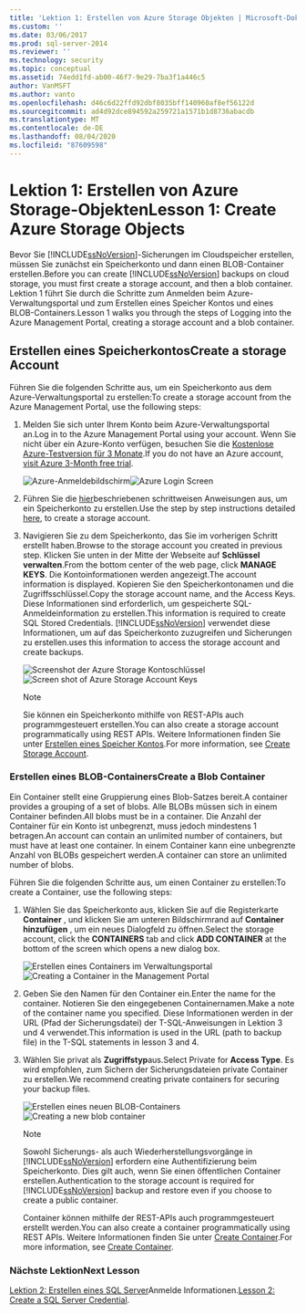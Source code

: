 ```yaml
---
title: 'Lektion 1: Erstellen von Azure Storage Objekten | Microsoft-Dokumentation'
ms.custom: ''
ms.date: 03/06/2017
ms.prod: sql-server-2014
ms.reviewer: ''
ms.technology: security
ms.topic: conceptual
ms.assetid: 74edd1fd-ab00-46f7-9e29-7ba3f1a446c5
author: VanMSFT
ms.author: vanto
ms.openlocfilehash: d46c6d22ffd92dbf8035bff140960af8ef56122d
ms.sourcegitcommit: ad4d92dce894592a259721a1571b1d8736abacdb
ms.translationtype: MT
ms.contentlocale: de-DE
ms.lasthandoff: 08/04/2020
ms.locfileid: "87609598"
---
```

# <a name="lesson-1-create-azure-storage-objects"></a><span data-ttu-id="25c3d-102">Lektion 1: Erstellen von Azure Storage-Objekten</span><span class="sxs-lookup"><span data-stu-id="25c3d-102">Lesson 1: Create Azure Storage Objects</span></span>
  <span data-ttu-id="25c3d-103">Bevor Sie [!INCLUDE[ssNoVersion](../includes/ssnoversion-md.md)]-Sicherungen im Cloudspeicher erstellen, müssen Sie zunächst ein Speicherkonto und dann einen BLOB-Container erstellen.</span><span class="sxs-lookup"><span data-stu-id="25c3d-103">Before you can create [!INCLUDE[ssNoVersion](../includes/ssnoversion-md.md)] backups on cloud storage, you must first create a storage account, and then a blob container.</span></span> <span data-ttu-id="25c3d-104">Lektion 1 führt Sie durch die Schritte zum Anmelden beim Azure-Verwaltungsportal und zum Erstellen eines Speicher Kontos und eines BLOB-Containers.</span><span class="sxs-lookup"><span data-stu-id="25c3d-104">Lesson 1 walks you through the steps of Logging into the Azure Management Portal, creating a storage account and a blob container.</span></span>  
  
## <a name="create-a-storage-account"></a><span data-ttu-id="25c3d-105">Erstellen eines Speicherkontos</span><span class="sxs-lookup"><span data-stu-id="25c3d-105">Create a storage Account</span></span>  
 <span data-ttu-id="25c3d-106">Führen Sie die folgenden Schritte aus, um ein Speicherkonto aus dem Azure-Verwaltungsportal zu erstellen:</span><span class="sxs-lookup"><span data-stu-id="25c3d-106">To create a storage account from the Azure Management Portal, use the following steps:</span></span>  
  
1.  <span data-ttu-id="25c3d-107">Melden Sie sich unter Ihrem Konto beim Azure-Verwaltungsportal an.</span><span class="sxs-lookup"><span data-stu-id="25c3d-107">Log in to the Azure Management Portal using your account.</span></span> <span data-ttu-id="25c3d-108">Wenn Sie nicht über ein Azure-Konto verfügen, besuchen Sie die [Kostenlose Azure-Testversion für 3 Monate](https://go.microsoft.com/fwlink/?LinkId=271927).</span><span class="sxs-lookup"><span data-stu-id="25c3d-108">If you do not have an Azure account, [visit Azure 3-Month free trial](https://go.microsoft.com/fwlink/?LinkId=271927).</span></span>  
  
     <span data-ttu-id="25c3d-109">![Azure-Anmeldebildschirm](../../2014/tutorials/media/windowazurelogin-backuptocloud.gif "Azure-Anmeldebildschirm")</span><span class="sxs-lookup"><span data-stu-id="25c3d-109">![Azure Login Screen](../../2014/tutorials/media/windowazurelogin-backuptocloud.gif "Azure Login Screen")</span></span>  
  
2.  <span data-ttu-id="25c3d-110">Führen Sie die [hier](https://go.microsoft.com/fwlink/?LinkId=271926)beschriebenen schrittweisen Anweisungen aus, um ein Speicherkonto zu erstellen.</span><span class="sxs-lookup"><span data-stu-id="25c3d-110">Use the step by step instructions detailed [here](https://go.microsoft.com/fwlink/?LinkId=271926), to create a storage account.</span></span>  
  
3.  <span data-ttu-id="25c3d-111">Navigieren Sie zu dem Speicherkonto, das Sie im vorherigen Schritt erstellt haben.</span><span class="sxs-lookup"><span data-stu-id="25c3d-111">Browse to the storage account you created in previous step.</span></span> <span data-ttu-id="25c3d-112">Klicken Sie unten in der Mitte der Webseite auf **Schlüssel verwalten**.</span><span class="sxs-lookup"><span data-stu-id="25c3d-112">From the bottom center of the web page, click **MANAGE KEYS**.</span></span> <span data-ttu-id="25c3d-113">Die Kontoinformationen werden angezeigt.</span><span class="sxs-lookup"><span data-stu-id="25c3d-113">The account information is displayed.</span></span> <span data-ttu-id="25c3d-114">Kopieren Sie den Speicherkontonamen und die Zugriffsschlüssel.</span><span class="sxs-lookup"><span data-stu-id="25c3d-114">Copy the storage account name, and the Access Keys.</span></span> <span data-ttu-id="25c3d-115">Diese Informationen sind erforderlich, um gespeicherte SQL-Anmeldeinformation zu erstellen.</span><span class="sxs-lookup"><span data-stu-id="25c3d-115">This information is required to create SQL Stored Credentials.</span></span> [!INCLUDE[ssNoVersion](../includes/ssnoversion-md.md)] <span data-ttu-id="25c3d-116">verwendet diese Informationen, um auf das Speicherkonto zuzugreifen und Sicherungen zu erstellen.</span><span class="sxs-lookup"><span data-stu-id="25c3d-116">uses this information to access the storage account and create backups.</span></span>  
  
     <span data-ttu-id="25c3d-117">![Screenshot der Azure Storage Kontoschlüssel](../../2014/tutorials/media/manageaccesskeys-backuptocloud.gif "Screenshot der Azure Storage Kontoschlüssel")</span><span class="sxs-lookup"><span data-stu-id="25c3d-117">![Screen shot of Azure Storage Account Keys](../../2014/tutorials/media/manageaccesskeys-backuptocloud.gif "Screen shot of Azure Storage Account Keys")</span></span>  
  
    > [!NOTE]  
    >  <span data-ttu-id="25c3d-118">Sie können ein Speicherkonto mithilfe von REST-APIs auch programmgesteuert erstellen.</span><span class="sxs-lookup"><span data-stu-id="25c3d-118">You can also create a storage account programmatically using REST APIs.</span></span> <span data-ttu-id="25c3d-119">Weitere Informationen finden Sie unter [Erstellen eines Speicher Kontos](https://go.microsoft.com/fwlink/?LinkId=271928).</span><span class="sxs-lookup"><span data-stu-id="25c3d-119">For more information, see [Create Storage Account](https://go.microsoft.com/fwlink/?LinkId=271928).</span></span>  
  
### <a name="create-a-blob-container"></a><span data-ttu-id="25c3d-120">Erstellen eines BLOB-Containers</span><span class="sxs-lookup"><span data-stu-id="25c3d-120">Create a Blob Container</span></span>  
 <span data-ttu-id="25c3d-121">Ein Container stellt eine Gruppierung eines Blob-Satzes bereit.</span><span class="sxs-lookup"><span data-stu-id="25c3d-121">A container provides a grouping of a set of blobs.</span></span> <span data-ttu-id="25c3d-122">Alle BLOBs müssen sich in einem Container befinden.</span><span class="sxs-lookup"><span data-stu-id="25c3d-122">All blobs must be in a container.</span></span> <span data-ttu-id="25c3d-123">Die Anzahl der Container für ein Konto ist unbegrenzt, muss jedoch mindestens 1 betragen.</span><span class="sxs-lookup"><span data-stu-id="25c3d-123">An account can contain an unlimited number of containers, but must have at least one container.</span></span> <span data-ttu-id="25c3d-124">In einem Container kann eine unbegrenzte Anzahl von BLOBs gespeichert werden.</span><span class="sxs-lookup"><span data-stu-id="25c3d-124">A container can store an unlimited number of blobs.</span></span>  
  
 <span data-ttu-id="25c3d-125">Führen Sie die folgenden Schritte aus, um einen Container zu erstellen:</span><span class="sxs-lookup"><span data-stu-id="25c3d-125">To create a Container, use the following steps:</span></span>  
  
1.  <span data-ttu-id="25c3d-126">Wählen Sie das Speicherkonto aus, klicken Sie auf die Registerkarte **Container** , und klicken Sie am unteren Bildschirmrand auf **Container hinzufügen** , um ein neues Dialogfeld zu öffnen.</span><span class="sxs-lookup"><span data-stu-id="25c3d-126">Select the storage account, click the **CONTAINERS** tab and click **ADD CONTAINER** at the bottom of the screen which opens a new dialog box.</span></span>  
  
     <span data-ttu-id="25c3d-127">![Erstellen eines Containers im Verwaltungsportal](../../2014/tutorials/media/backuptocloud.gif "Erstellen eines Containers im Verwaltungsportal")</span><span class="sxs-lookup"><span data-stu-id="25c3d-127">![Creating a Container in the Management Portal](../../2014/tutorials/media/backuptocloud.gif "Creating a Container in the Management Portal")</span></span>  
  
2.  <span data-ttu-id="25c3d-128">Geben Sie den Namen für den Container ein.</span><span class="sxs-lookup"><span data-stu-id="25c3d-128">Enter the name for the container.</span></span> <span data-ttu-id="25c3d-129">Notieren Sie den eingegebenen Containernamen.</span><span class="sxs-lookup"><span data-stu-id="25c3d-129">Make a note of the container name you specified.</span></span> <span data-ttu-id="25c3d-130">Diese Informationen werden in der URL (Pfad der Sicherungsdatei) der T-SQL-Anweisungen in Lektion 3 und 4 verwendet.</span><span class="sxs-lookup"><span data-stu-id="25c3d-130">This information is used in the URL (path to backup file) in the T-SQL statements in lesson 3 and 4.</span></span>  
  
3.  <span data-ttu-id="25c3d-131">Wählen Sie privat als **Zugriffstyp**aus.</span><span class="sxs-lookup"><span data-stu-id="25c3d-131">Select Private for **Access Type**.</span></span> <span data-ttu-id="25c3d-132">Es wird empfohlen, zum Sichern der Sicherungsdateien private Container zu erstellen.</span><span class="sxs-lookup"><span data-stu-id="25c3d-132">We recommend creating private containers for securing your backup files.</span></span>  
  
     <span data-ttu-id="25c3d-133">![Erstellen eines neuen BLOB-Containers](../../2014/tutorials/media/backuptocloud-newblobcontainer.gif "Erstellen eines neuen BLOB-Containers")</span><span class="sxs-lookup"><span data-stu-id="25c3d-133">![Creating a new blob container](../../2014/tutorials/media/backuptocloud-newblobcontainer.gif "Creating a new blob container")</span></span>  
  
    > [!NOTE]  
    >  <span data-ttu-id="25c3d-134">Sowohl Sicherungs- als auch Wiederherstellungsvorgänge in [!INCLUDE[ssNoVersion](../includes/ssnoversion-md.md)] erfordern eine Authentifizierung beim Speicherkonto. Dies gilt auch, wenn Sie einen öffentlichen Container erstellen.</span><span class="sxs-lookup"><span data-stu-id="25c3d-134">Authentication to the storage account is required for [!INCLUDE[ssNoVersion](../includes/ssnoversion-md.md)] backup and restore even if you choose to create a public container.</span></span>  
    >   
    >  <span data-ttu-id="25c3d-135">Container können mithilfe der REST-APIs auch programmgesteuert erstellt werden.</span><span class="sxs-lookup"><span data-stu-id="25c3d-135">You can also create a container programmatically using REST APIs.</span></span> <span data-ttu-id="25c3d-136">Weitere Informationen finden Sie unter [Create Container](https://go.microsoft.com/fwlink/?LinkId=271946).</span><span class="sxs-lookup"><span data-stu-id="25c3d-136">For more information, see [Create Container](https://go.microsoft.com/fwlink/?LinkId=271946).</span></span>  
  
### <a name="next-lesson"></a><span data-ttu-id="25c3d-137">Nächste Lektion</span><span class="sxs-lookup"><span data-stu-id="25c3d-137">Next Lesson</span></span>  
 <span data-ttu-id="25c3d-138">[Lektion 2: Erstellen eines SQL Server](../../2014/tutorials/lesson-2-create-a-sql-server-credential.md)Anmelde Informationen.</span><span class="sxs-lookup"><span data-stu-id="25c3d-138">[Lesson 2: Create a SQL Server Credential](../../2014/tutorials/lesson-2-create-a-sql-server-credential.md).</span></span>  
  
  
